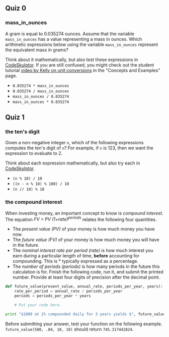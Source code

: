 ## Quiz 0

### mass_in_ounces

A gram is equal to 0.035274 ounces. Assume that the variable `mass_in_ounces` has a value representing a mass in ounces. Which arithmetic expressions below using the variable `mass_in_ounces` represent the equivalent mass in grams?

Think about it mathematically, but also test these expressions in [CodeSkulptor][cs]. If you are still confused, you might check out the student tutorial [video by Kelly on unit conversions][1] in the "Concepts and Examples" page.

  * `0.035274 * mass_in_ounces`
  * `0.035274 / mass_in_ounces`
  * `mass_in_ounces / 0.035274`
  * `mass_in_ounces * 0.035274`


## Quiz 1

### the ten's digit

Given a non-negative integer `n`, which of the following expressions computes the ten's digit of `n`? For example, if `n` is 123, then we want the expression to evaluate to 2.

Think about each expression mathematically, but also try each in [CodeSkulptor][cs].

  * `(n % 10) / 10`
  * `((n - n % 10) % 100) / 10`
  * `(n // 10) % 10`


### the compound interest

When investing money, an important concept to know is _compound interest_. The equation _FV = PV (1+rate)<sup>periods</sup>_ relates the following four quantities.

 * The _present value (PV)_ of your money is how much money you have now.
 * The _future value (FV)_ of your money is how much money you will have in the future.
 * The _nominal interest rate per period (rate)_ is how much interest you earn during a particular length of time, **before** accounting for compounding. This is  * typically expressed as a percentage.
 * The _number of periods (periods)_ is how many periods in the future this calculation is for.
Finish the following code, run it, and submit the printed number. Provide at least four digits of precision after the decimal point.

```python
def future_value(present_value, annual_rate, periods_per_year, years):
    rate_per_period = annual_rate / periods_per_year
    periods = periods_per_year * years

    # Put your code here.

print "$1000 at 2% compounded daily for 3 years yields $", future_value(1000, .02, 365, 3)
```

Before submitting your answer, test your function on the following example. `future_value(500, .04, 10, 10)` should return `745.317442824`.



  [cs]: http://www.codeskulptor.org/
  [1]: http://youtu.be/Qhwnq2S0cBE 'Unit Conversions Tutorial, by Kelly Vaughan'
